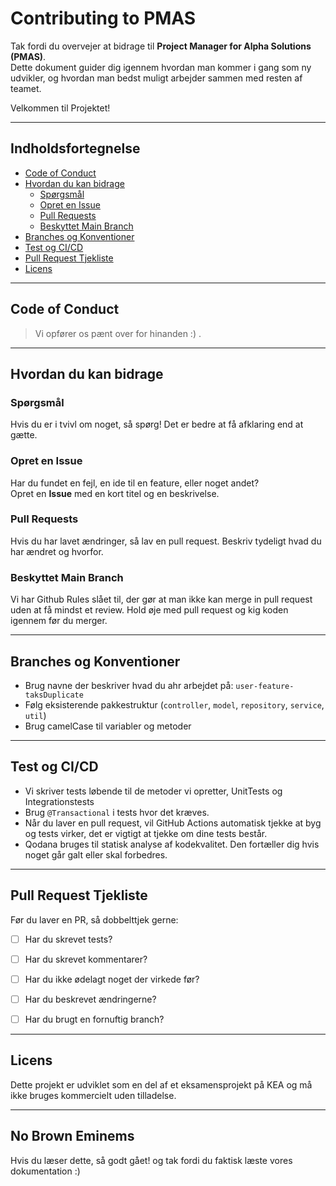 # Contributing to PMAS

Tak fordi du overvejer at bidrage til **Project Manager for Alpha Solutions (PMAS)**.  
Dette dokument guider dig igennem hvordan man kommer i gang som ny udvikler, og hvordan man bedst muligt arbejder sammen med resten af teamet. 

Velkommen til Projektet!

---

## Indholdsfortegnelse
- [Code of Conduct](#code-of-conduct)
- [Hvordan du kan bidrage](#hvordan-du-kan-bidrage)
  - [Spørgsmål](#spørgsmål)
  - [Opret en Issue](#opret-en-issue)
  - [Pull Requests](#pull-requests)
  - [Beskyttet Main Branch](#beskyttet-main-branch)
- [Branches og Konventioner](#branches-og-konventioner)
- [Test og CI/CD](#test-og-cicd)
- [Pull Request Tjekliste](#pull-request-tjekliste)
- [Licens](#licens)

---

## Code of Conduct

> Vi opfører os pænt over for hinanden :) .

---

## Hvordan du kan bidrage

### Spørgsmål
Hvis du er i tvivl om noget, så spørg! Det er bedre at få afklaring end at gætte.


### Opret en Issue
Har du fundet en fejl, en ide til en feature, eller noget andet?  
Opret en **Issue** med en kort titel og en beskrivelse.


### Pull Requests
Hvis du har lavet ændringer, så lav en pull request. Beskriv tydeligt hvad du har ændret og hvorfor.


### Beskyttet Main Branch
Vi har Github Rules slået til, der gør at man ikke kan merge in pull request uden at få mindst et review.
Hold øje med pull request og kig koden igennem før du merger.

---

## Branches og Konventioner

- Brug navne der beskriver hvad du ahr arbejdet på: `user-feature-taksDuplicate`
- Følg eksisterende pakkestruktur (`controller`, `model`, `repository`, `service`, `util`)
- Brug camelCase til variabler og metoder
---

## Test og CI/CD
* Vi skriver tests løbende til de metoder vi opretter, UnitTests og Integrationstests
* Brug `@Transactional` i tests hvor det kræves.
* Når du laver en pull request, vil GitHub Actions automatisk tjekke at byg og tests virker, det er vigtigt at tjekke om dine tests består.
* Qodana bruges til statisk analyse af kodekvalitet. Den fortæller dig hvis noget går galt eller skal forbedres.

---

## Pull Request Tjekliste

Før du laver en PR, så dobbelttjek gerne:

* [ ] Har du skrevet tests?
*[ ] Har du skrevet kommentarer?
*[ ] Har du ikke ødelagt noget der virkede før?
*[ ] Har du beskrevet ændringerne?
*[ ] Har du brugt en fornuftig branch?


---

## Licens
Dette projekt er udviklet som en del af et eksamensprojekt på KEA og må ikke bruges kommercielt uden tilladelse.

---
## No Brown Eminems
Hvis du læser dette, så godt gået! og tak fordi du faktisk læste vores dokumentation :)